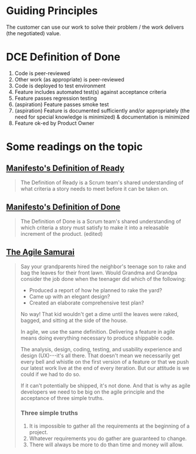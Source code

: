 # Guiding Principles

The customer can use our work to solve their problem / the work
delivers (the negotiated) value.

# DCE Definition of Done

1.  Code is peer-reviewed
2.  Other work (as appropriate) is peer-reviewed
3.  Code is deployed to test environment
4.  Feature includes automated test(s) against acceptance
    criteria
5.  Feature passes regression testing
6.  (aspiration) Feature passes smoke test
7.  (aspiration) Feature is documented sufficiently and/or
    appropriately (the need for special knowledge is minimized) &
    documentation is minimized
8.  Feature ok-ed by Product Owner

# Some readings on the topic

## [Manifesto's Definition of Ready](https://manifesto.co.uk/the-definition-of-ready/)

>The Definition of Ready is a Scrum team's shared understanding of what criteria a story needs to meet before it can be taken on.

## [Manifesto's Definition of Done](https://manifesto.co.uk/definition-done/)

>The Definition of Done is a Scrum team's shared understanding of which
>criteria a story must satisfy to make it into a releasable increment of
>the product. (edited) 

## [The Agile Samurai](https://pragprog.com/book/jtrap/the-agile-samurai)

>Say your grandparents hired the neighbor's teenage son to rake and bag
>the leaves for their front lawn. Would Grandma and Grandpa consider the
>job done when the teenager did which of the following:
>
>-   Produced a report of how he planned to rake the yard?
>-   Came up with an elegant design?
>-   Created an elaborate comprehensive test plan?
>
>No way! That kid wouldn't get a dime until the leaves were raked,
>bagged, and sitting at the side of the house.
>
>In agile, we use the same definition. Delivering a feature in agile
>means doing everything necessary to produce shippable code.
>
>The analysis, design, coding, testing, and usability experience and
>design (UX)---it's all there. That doesn't mean we necessarily get every
>bell and whistle on the first version of a feature or that we push our
>latest work live at the end of every iteration. But our attitude is we
>could if we had to do so.
>
>If it can't potentially be shipped, it's not done. And that is why as
>agile developers we need to be big on the agile principle and the
>acceptance of three simple truths.
>### Three simple truths
>
>1.  It is impossible to gather all the requirements at the beginning of
>    a project.
>2.  Whatever requirements you do gather are guaranteed to change.
>3.  There will always be more to do than time and money will
>    allow.
>
